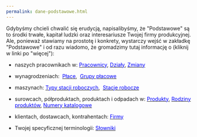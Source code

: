 ```yaml
---
permalink: dane-podstawowe.html
---
```

Gdybyśmy chcieli chwalić się erudycją, napisalibyśmy, że "Podstawowe" są to środki trwałe, kapitał ludzki oraz interesariusze Twojej firmy produkcyjnej. Ale, ponieważ stawiamy na prostotę i konkrety, wystarczy wejść w zakładkę "Podstawowe" i od razu wiadomo, że gromadzimy tutaj informację o (kliknij w linki po "więcej"):

- naszych pracownikach w: [<font color="#0000ff">Pracownicy</font>](/pracownicy), [<font color="#0000ff">Działy</font>](/dzialy), [<font color="#0000ff">Zmiany</font>](/zmiany)

- wynagrodzeniach:&nbsp; [<font color="#0000ff">Płace</font>](/place),&nbsp; [<font color="#0000ff">Grupy płacowe</font>](/grupy-placowe)

- maszynach: [<font color="#0000ff">Typy stacji roboczych</font>](/typy-stacji-roboczych),&nbsp; [<font color="#0000ff">Stacje robocze</font>](/stacje-robocze)&nbsp;

- surowcach, półproduktach, produktach i odpadach w: [<font color="#0000ff">Produkty</font>](/produkty), [<font color="#0000ff">Rodziny produktów</font>](/rodziny-produktow), [<font color="#0000ff">Numery katalogowe</font>](/numery-katalogowe)

- klientach, dostawcach, kontrahentach: [<font color="#0000ff">Firmy</font>](/firmy)

- Twojej specyficznej terminologii: [<font color="#0000ff">Słowniki</font>](/slowniki)

